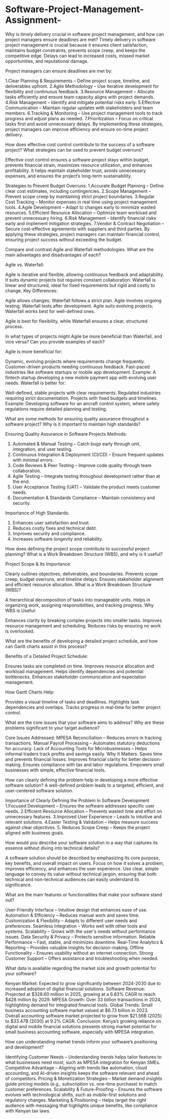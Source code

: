# Software-Project-Management-Assignment-
Why is timely delivery crucial in software project management, and how can project managers ensure deadlines are met?
Timely delivery in software project management is crucial because it ensures client satisfaction, maintains budget constraints, prevents scope creep, and keeps the competitive edge. Delays can lead to increased costs, missed market opportunities, and reputational damage.

Project managers can ensure deadlines are met by:

1.Clear Planning & Requirements – Define project scope, timeline, and deliverables upfront.
2.Agile Methodology – Use iterative development for flexibility and continuous feedback.
3.Resource Management – Allocate tasks efficiently and ensure team capacity aligns with project demands.
4.Risk Management – Identify and mitigate potential risks early.
5.Effective Communication – Maintain regular updates with stakeholders and team members.
6.Tracking & Monitoring – Use project management tools to track progress and adjust plans as needed.
7.Prioritization – Focus on critical tasks first and avoid unnecessary delays.
By implementing these strategies, project managers can improve efficiency and ensure on-time project delivery.

How does effective cost control contribute to the success of a software project? What strategies can be used to prevent budget overruns?

Effective cost control ensures a software project stays within budget, prevents financial strain, maximizes resource utilization, and enhances profitability. It helps maintain stakeholder trust, avoids unnecessary expenses, and ensures the project’s long-term sustainability.

Strategies to Prevent Budget Overruns:
1.Accurate Budget Planning – Define clear cost estimates, including contingencies.
2.Scope Management – Prevent scope creep by maintaining strict project boundaries.
3.Regular Cost Tracking – Monitor expenses in real time using project management tools.
4.Agile Development – Adapt to changes early to minimize wasted resources.
5.Efficient Resource Allocation – Optimize team workload and prevent unnecessary hiring.
6.Risk Management – Identify financial risks early and implement mitigation strategies.
7.Vendor & Contract Negotiation – Secure cost-effective agreements with suppliers and third parties.
By applying these strategies, project managers can maintain financial control, ensuring project success without exceeding the budget.






Compare and contrast Agile and Waterfall methodologies. What are the main advantages and disadvantages of each?

Agile vs. Waterfall:

Agile is iterative and flexible, allowing continuous feedback and adaptability. It suits dynamic projects but requires constant collaboration.
Waterfall is linear and structured, ideal for fixed requirements but rigid and costly to change.
Key Differences:

Agile allows changes; Waterfall follows a strict plan.
Agile involves ongoing testing; Waterfall tests after development.
Agile suits evolving projects; Waterfall works best for well-defined ones.

Agile is best for flexibility, while Waterfall ensures a clear, structured process.

In what types of projects might Agile be more beneficial than Waterfall, and vice versa? Can you provide examples of each?

Agile is more beneficial for:

Dynamic, evolving projects where requirements change frequently.
Customer-driven products needing continuous feedback.
Fast-paced industries like software startups or mobile app development.
Example: A fintech startup developing a new mobile payment app with evolving user needs.
Waterfall is better for:

Well-defined, stable projects with clear requirements.
Regulated industries requiring strict documentation.
Projects with fixed budgets and timelines.
Example: Developing software for an aircraft control system, where safety regulations require detailed planning and testing.


What are some methods for ensuring quality assurance throughout a software project? Why is it important to maintain high standards?

Ensuring Quality Assurance in Software Projects
Methods:

1. Automated & Manual Testing – Catch bugs early through unit, integration, and user testing.
2. Continuous Integration & Deployment (CI/CD) – Ensure frequent updates with minimal errors.
3. Code Reviews & Peer Testing – Improve code quality through team collaboration.
4. Agile Testing – Integrate testing throughout development rather than at the end.
5. User Acceptance Testing (UAT) – Validate the product meets customer needs.
6. Documentation & Standards Compliance – Maintain consistency and security.
   
Importance of High Standards:
1. Enhances user satisfaction and trust.
2. Reduces costly fixes and technical debt.
3. Improves security and compliance.
4. Increases software longevity and reliability.

How does defining the project scope contribute to successful project planning? What is a Work Breakdown Structure (WBS), and why is it useful?

Project Scope & Its Importance:

Clearly outlines objectives, deliverables, and boundaries.
Prevents scope creep, budget overruns, and timeline delays.
Ensures stakeholder alignment and efficient resource allocation.
What is a Work Breakdown Structure (WBS)?

A hierarchical decomposition of tasks into manageable units.
Helps in organizing work, assigning responsibilities, and tracking progress.
Why WBS is Useful:

Enhances clarity by breaking complex projects into smaller tasks.
Improves resource management and scheduling.
Reduces risks by ensuring no work is overlooked.

What are the benefits of developing a detailed project schedule, and how can Gantt charts assist in this process?

Benefits of a Detailed Project Schedule:

Ensures tasks are completed on time.
Improves resource allocation and workload management.
Helps identify dependencies and potential bottlenecks.
Enhances stakeholder communication and expectation management.

How Gantt Charts Help:

Provides a visual timeline of tasks and deadlines.
Highlights task dependencies and overlaps.
Tracks progress in real-time for better project control.


What are the core issues that your software aims to address? Why are these problems significant to your target audience?

Core Issues Addressed:
MPESA Reconciliation – Reduces errors in tracking transactions.
Manual Payroll Processing – Automates statutory deductions for accuracy.
Lack of Accounting Tools for Microbusinesses – Helps informal traders track profits and savings easily.
Why It Matters:
Saves time and prevents financial losses.
Improves financial clarity for better decision-making.
Ensures compliance with tax and labor regulations.
Empowers small businesses with simple, effective financial tools.

How can clearly defining the problem help in developing a more effective software solution?
 A well-defined problem leads to a targeted, efficient, and user-centered software solution.

Importance of Clearly Defining the Problem in Software Development
1.Focused Development – Ensures the software addresses specific user needs.
2.Efficient Resource Allocation – Prevents wasted time and effort on unnecessary features.
3.Improved User Experience – Leads to intuitive and relevant solutions.
4.Easier Testing & Validation – Helps measure success against clear objectives.
5. Reduces Scope Creep – Keeps the project aligned with business goals.


How would you describe your software solution in a way that captures its essence without diving into technical details?

A software solution should be described by emphasizing its core purpose, key benefits, and overall impact on users. Focus on how it solves a problem, improves efficiency, and enhances the user experience. Use clear, simple language to convey its value without technical jargon, ensuring that both technical and non-technical audiences can easily understand its significance.


What are the main features or functionalities that make your software stand out?

User-Friendly Interface – Intuitive design that enhances ease of use.
Automation & Efficiency – Reduces manual work and saves time.
Customization & Flexibility – Adapts to different user needs and preferences.
Seamless Integration – Works well with other tools and systems.
Scalability – Grows with the user's needs without performance issues.
Data Security & Privacy – Protects sensitive information.
Reliable Performance – Fast, stable, and minimizes downtime.
Real-Time Analytics & Reporting – Provides valuable insights for decision-making.
Offline Functionality – Ensures usability without an internet connection.
Strong Customer Support – Offers assistance and troubleshooting when needed.

What data is available regarding the market size and growth potential for your software?

Kenyan Market: Expected to grow significantly between 2024-2030 due to increased adoption of digital financial solutions.
Software Revenue: Projected at $328.60 million in 2025, growing at a 6.83% CAGR to reach $428 million by 2029.
MPESA Growth: Over 33 billion transactions in 2024, highlighting demand for integrated financial tools.
Global Trends:
Small business accounting software market valued at $6.73 billion in 2023.
Overall accounting software market projected to grow from $21.56B (2025) to $33.47B (2030) at 9.2% CAGR.
Conclusion: Kenya’s growing reliance on digital and mobile financial solutions presents strong market potential for small business accounting software, especially with MPESA integration.

How can understanding market trends inform your software’s positioning and development?

Identifying Customer Needs – Understanding trends helps tailor features to what businesses need most, such as MPESA integration for Kenyan SMEs.
Competitive Advantage – Aligning with trends like automation, cloud accounting, and AI-driven insights keeps the software relevant and ahead of competitors.
Pricing & Monetization Strategies – Market demand insights guide pricing models (e.g., subscription vs. one-time purchase) to match customer preferences.
Scalability & Future-Proofing – Ensures the software evolves with technological shifts, such as mobile-first solutions and regulatory changes.
Marketing & Positioning – Helps target the right audience with messaging that highlights unique benefits, like compliance with Kenyan tax laws.
